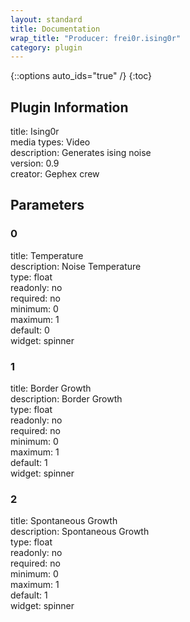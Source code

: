 ```yaml
---
layout: standard
title: Documentation
wrap_title: "Producer: frei0r.ising0r"
category: plugin
---
```

{::options auto_ids="true" /}
{:toc}

## Plugin Information

title: Ising0r  
media types:
Video  
description: Generates ising noise  
version: 0.9  
creator: Gephex crew  

## Parameters

### 0

title: Temperature    
description:
Noise Temperature  
type: float  
readonly: no  
required: no  
minimum: 0  
maximum: 1  
default: 0  
widget: spinner  

### 1

title: Border Growth    
description:
Border Growth  
type: float  
readonly: no  
required: no  
minimum: 0  
maximum: 1  
default: 1  
widget: spinner  

### 2

title: Spontaneous Growth    
description:
Spontaneous Growth  
type: float  
readonly: no  
required: no  
minimum: 0  
maximum: 1  
default: 1  
widget: spinner  


